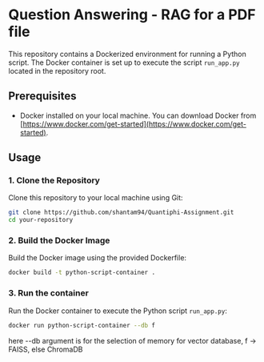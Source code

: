 # Question Answering - RAG for a PDF file

This repository contains a Dockerized environment for running a Python script. The Docker container is set up to execute the script `run_app.py` located in the repository root.

## Prerequisites

- Docker installed on your local machine. You can download Docker from [https://www.docker.com/get-started](https://www.docker.com/get-started).

## Usage

### 1. Clone the Repository

Clone this repository to your local machine using Git:

```bash
git clone https://github.com/shantam94/Quantiphi-Assignment.git
cd your-repository
```

### 2. Build the Docker Image
Build the Docker image using the provided Dockerfile:

```bash
docker build -t python-script-container .
```

### 3. Run the container
Run the Docker container to execute the Python script `run_app.py`:


```bash
docker run python-script-container --db f

```
here --db argument is for the selection of memory for vector database, f -> FAISS, else ChromaDB


